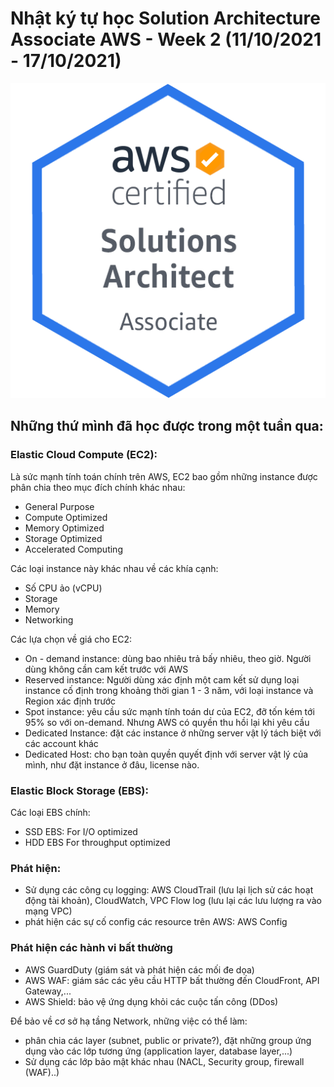 # Nhật ký tự học Solution Architecture Associate AWS - Week 2 (11/10/2021 - 17/10/2021)

![SAA-badge](../images/SAA/AWS-Certified_Solutions-Architect_Associate_badge.png)

## Những thứ mình đã học được trong một tuần qua:

### Elastic Cloud Compute (EC2):
Là sức mạnh tính toán chính trên AWS, EC2 bao gồm những instance được phân chia theo mục đích chính khác nhau:
+ General Purpose
+ Compute Optimized
+ Memory Optimized
+ Storage Optimized
+ Accelerated Computing

Các loại instance này khác nhau về các khía cạnh:
+ Số CPU ảo (vCPU)
+ Storage
+ Memory
+ Networking

Các lựa chọn về giá cho EC2:
+ On - demand instance: dùng bao nhiêu trả bấy nhiêu, theo giờ. Người dùng không cần cam kết trước với AWS
+ Reserved instance: Người dùng xác định một cam kết sử dụng loại instance cố định trong khoảng thời gian 1 - 3 năm, với loại instance và Region xác định trước
+ Spot instance: yêu cầu sức mạnh tính toán dư của EC2, đỡ tốn kém tới 95% so với on-demand. Nhưng AWS có quyền thu hồi lại khi yêu cầu
+ Dedicated Instance: đặt các instance ở những server vật lý tách biệt với các account khác
+ Dedicated Host: cho bạn toàn quyền quyết định với server vật lý của mình, như đặt instance ở đâu, license nào.

### Elastic Block Storage (EBS):

Các loại EBS chính:
+ SSD EBS: For I/O optimized
+ HDD EBS For throughput optimized

### Phát hiện:
+ Sử dụng các công cụ logging: AWS CloudTrail (lưu lại lịch sử các hoạt động tài khoản), CloudWatch, VPC Flow log (lưu lại các lưu lượng ra vào mạng VPC)
+ phát hiện các sự cố config các resource trên AWS: AWS Config

### Phát hiện các hành vi bất thường
+ AWS GuardDuty (giám sát và phát hiện các mối đe dọa)
+ AWS WAF: giám sác các yêu cầu HTTP bất thường đến CloudFront, API Gateway,...
+ AWS Shield: bảo vệ ứng dụng khỏi các cuộc tấn công (DDos)

Để bảo về cơ sở hạ tầng Network, những việc có thể làm:
+ phân chia các layer (subnet, public or private?), đặt những group ứng dụng vào các lớp tương ứng (application layer, database layer,...)
+ Sử dụng các lớp bảo mật khác nhau (NACL, Security group, firewall (WAF)..)


